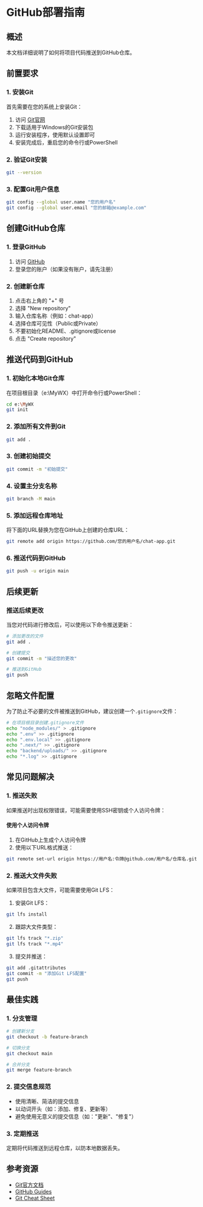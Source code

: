 # GitHub部署指南

## 概述
本文档详细说明了如何将项目代码推送到GitHub仓库。

## 前置要求

### 1. 安装Git
首先需要在您的系统上安装Git：

1. 访问 [Git官网](https://git-scm.com/downloads)
2. 下载适用于Windows的Git安装包
3. 运行安装程序，使用默认设置即可
4. 安装完成后，重启您的命令行或PowerShell

### 2. 验证Git安装
```bash
git --version
```

### 3. 配置Git用户信息
```bash
git config --global user.name "您的用户名"
git config --global user.email "您的邮箱@example.com"
```

## 创建GitHub仓库

### 1. 登录GitHub
1. 访问 [GitHub](https://github.com)
2. 登录您的账户（如果没有账户，请先注册）

### 2. 创建新仓库
1. 点击右上角的 "+" 号
2. 选择 "New repository"
3. 输入仓库名称（例如：chat-app）
4. 选择仓库可见性（Public或Private）
5. 不要初始化README、.gitignore或license
6. 点击 "Create repository"

## 推送代码到GitHub

### 1. 初始化本地Git仓库
在项目根目录（e:\MyWX）中打开命令行或PowerShell：

```bash
cd e:\MyWX
git init
```

### 2. 添加所有文件到Git
```bash
git add .
```

### 3. 创建初始提交
```bash
git commit -m "初始提交"
```

### 4. 设置主分支名称
```bash
git branch -M main
```

### 5. 添加远程仓库地址
将下面的URL替换为您在GitHub上创建的仓库URL：
```bash
git remote add origin https://github.com/您的用户名/chat-app.git
```

### 6. 推送代码到GitHub
```bash
git push -u origin main
```

## 后续更新

### 推送后续更改
当您对代码进行修改后，可以使用以下命令推送更新：

```bash
# 添加更改的文件
git add .

# 创建提交
git commit -m "描述您的更改"

# 推送到GitHub
git push
```

## 忽略文件配置

为了防止不必要的文件被推送到GitHub，建议创建一个`.gitignore`文件：

```bash
# 在项目根目录创建.gitignore文件
echo "node_modules/" > .gitignore
echo ".env" >> .gitignore
echo ".env.local" >> .gitignore
echo ".next/" >> .gitignore
echo "backend/uploads/" >> .gitignore
echo "*.log" >> .gitignore
```

## 常见问题解决

### 1. 推送失败
如果推送时出现权限错误，可能需要使用SSH密钥或个人访问令牌：

#### 使用个人访问令牌
1. 在GitHub上生成个人访问令牌
2. 使用以下URL格式推送：
```bash
git remote set-url origin https://用户名:令牌@github.com/用户名/仓库名.git
```

### 2. 推送大文件失败
如果项目包含大文件，可能需要使用Git LFS：

1. 安装Git LFS：
```bash
git lfs install
```

2. 跟踪大文件类型：
```bash
git lfs track "*.zip"
git lfs track "*.mp4"
```

3. 提交并推送：
```bash
git add .gitattributes
git commit -m "添加Git LFS配置"
git push
```

## 最佳实践

### 1. 分支管理
```bash
# 创建新分支
git checkout -b feature-branch

# 切换分支
git checkout main

# 合并分支
git merge feature-branch
```

### 2. 提交信息规范
- 使用清晰、简洁的提交信息
- 以动词开头（如：添加、修复、更新等）
- 避免使用无意义的提交信息（如："更新"、"修复"）

### 3. 定期推送
定期将代码推送到远程仓库，以防本地数据丢失。

## 参考资源

- [Git官方文档](https://git-scm.com/doc)
- [GitHub Guides](https://guides.github.com/)
- [Git Cheat Sheet](https://education.github.com/git-cheat-sheet-education.pdf)